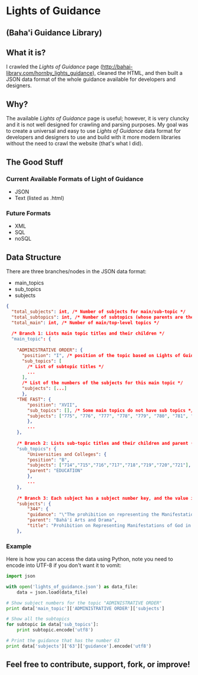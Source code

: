 # Lights of Guidance 
## (Baha'i Guidance Library)

## What it is?
I crawled the  *Lights of Guidance* page (http://bahai-library.com/hornby_lights_guidance), cleaned the HTML, and then built a JSON data format of the whole guidance available for developers and designers.

## Why?
The available *Lights of Guidance* page is useful; however, it is very cluncky and it is not well designed for crawling and parsing purposes. My goal was to create a universal and easy to use *Lights of Guidance* data format for developers and designers to use and build with it more modern libraries without the need to crawl the website (that's what I did).

## The Good Stuff

### Current Available Formats of Light of Guidance
* JSON
* Text (listed as .html)

### Future Formats
* XML
* SQL
* noSQL

## Data Structure

There are three branches/nodes in the JSON data format:
* main_topics
* sub_topics
* subjects

```JSON
{
  "total_subjects": int, /* Number of subjects for main/sub-topic */
  "total_subtopics": int, /* Number of subtopics (whose parents are the main topics) */
  "total_main": int, /* Number of main/top-level topics */
  
  /* Branch 1: Lists main topic titles and their children */
  "main_topic": {
    
    "ADMINISTRATIVE ORDER": {
      "position": "I", /* position of the topic based on Lights of Guidance - roman numerals */
      "sub_topics": [
        /* List of subtopic titles */
        ...
      ],
      /* List of the numbers of the subjects for this main topic */
      "subjects": [...]
      },
    "THE FAST": {
        "position": "XVII", 
        "sub_topics": [], /* Some main topics do not have sub topics */
        "subjects": ["775", "776", "777", "778", "779", "780", "781", "782", "783", "784"]
        },
        ...
    },
    
    /* Branch 2: Lists sub-topic titles and their children and parent (main topic) */
    "sub_topics": {
        "Universities and Colleges": {
        "position": "B",
        "subjects": ["714","715","716","717","718","719","720","721"],
        "parent": "EDUCATION"
        },
        ...
    },
    
    /* Branch 3: Each subject has a subject number key, and the value is an object that contains the guidance (the quote and source), the parent (sub-topic or main topic) and title of the subject */
    "subjects": {
        "344": {
        "guidance": "\"The prohibition on representing the Manifestation of God in paintings and drawings or in dramatic presentations applies to all the Manifestations of God. There are, of course, great and wonderful works of art of past Dispensations, many of which portrayed the Manifestations of God in a spirit of reverence and love. In this Dispensation however the greater maturity of mankind and the greater awareness of the relationship between the Supreme Manifestation and His servants enable us to realize the impossibility of representing, in any human form, whether pictorially, in sculpture or in dramatic representation, the Person of God's Manifestations. In stating the Bahá'í prohibition, the beloved Guardian pointed out this impossibility.\"\n(From a letter written on behalf of the Universal House of Justice to an individual believer, March 9, 1977)\n",
        "parent": "Bahá'í Arts and Drama",
        "title": "Prohibition on Representing Manifestations of God in Paintings or Drawings Applies to All Manifestations"
    },
```

### Example

Here is how you can access the data using Python, note you need to encode into UTF-8 if you don't want it to vomit:



```python
import json

with open('lights_of_guidance.json') as data_file:    
    data = json.load(data_file)

# Show subject numbers for the topic "ADMINISTRATIVE ORDER" 
print data['main_topic']['ADMINISTRATIVE ORDER']['subjects']

# Show all the subtopics
for subtopic in data['sub_topics']:
	print subtopic.encode('utf8')

# Print the guidance that has the number 63
print data['subjects']['63']['guidance'].encode('utf8')
```

## Feel free to contribute, support, fork, or improve!